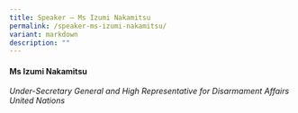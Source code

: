 ```yaml
---
title: Speaker – Ms Izumi Nakamitsu
permalink: /speaker-ms-izumi-nakamitsu/
variant: markdown
description: ""
---
```

#### **Ms Izumi Nakamitsu**

*Under-Secretary General and High Representative for Disarmament Affairs<br>United Nations*